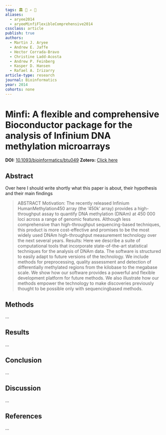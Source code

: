 ```yaml
---
tags: 🏛 🔬 ✍️ 🔖 
aliases:
  - aryee2014
  - aryeeMinfiFlexibleComprehensive2014
cssclass: article
publish: true
authors:
  - Martin J. Aryee
  - Andrew E. Jaffe
  - Hector Corrada-Bravo
  - Christine Ladd-Acosta
  - Andrew P. Feinberg
  - Kasper D. Hansen
  - Rafael A. Irizarry
article-type: research
journal: Bioinformatics
year: 2014
cohorts: none
---
```

# Minfi: A flexible and comprehensive Bioconductor package for the analysis of Infinium DNA methylation microarrays
**DOI:** [10.1093/bioinformatics/btu049](https://www.doi.org/10.1093/bioinformatics/btu049)
**Zotero:** [Click here](zotero://select/items/@aryeeMinfiFlexibleComprehensive2014)

## Abstract
Over here I should write shortly what this paper is about, their hypothesis and their main findings
> ABSTRACT Motivation: The recently released Infinium HumanMethylation450 array (the ‘450k’ array) provides a high-throughput assay to quantify DNA methylation (DNAm) at 450 000 loci across a range of genomic features. Although less comprehensive than high-throughput sequencing-based techniques, this product is more cost-effective and promises to be the most widely used DNAm high-throughput measurement technology over the next several years. Results: Here we describe a suite of computational tools that incorporate state-of-the-art statistical techniques for the analysis of DNAm data. The software is structured to easily adapt to future versions of the technology. We include methods for preprocessing, quality assessment and detection of differentially methylated regions from the kilobase to the megabase scale. We show how our software provides a powerful and flexible development platform for future methods. We also illustrate how our methods empower the technology to make discoveries previously thought to be possible only with sequencingbased methods.

## Methods
...

## Results
...

## Conclusion
...

## Discussion
...

## References
...